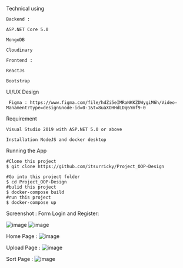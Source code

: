Technical using 

    Backend : 

    ASP.NET Core 5.0

    MongoDB

    Cloudinary

    Frontend : 

    ReactJs
    
    Bootstrap
    
UI/UX Design
     
     Figma : https://www.figma.com/file/hdZi5eIMRaNKKZDWygiM6h/Video-Manament?type=design&node-id=0-1&t=8uaXOHHdLDq6Ymf9-0

Requirement


    Visual Studio 2019 with ASP.NET 5.0 or above

    Installation NodeJS and docker desktop

Running the App


    #Clone this project
    $ git clone https://github.com/itsurricky/Project_OOP-Design

    #Go into this project folder 
    $ cd Project_OOP-Design
    #bulid this project
    $ docker-compose build
    #run this project 
    $ docker-compose up
    
    
Screenshot : 
   Form Login and Register: 
   
   ![image](https://github.com/itsurricky/Project_OOP-Design/assets/86105755/dce2bc39-2263-4baf-834e-0af28ac2f2fa)
    ![image](https://github.com/itsurricky/Project_OOP-Design/assets/86105755/ffa302c3-bbef-4590-b7f9-d05f9e122ba7)

   Home Page :
                        ![image](https://github.com/itsurricky/Project_OOP-Design/assets/86105755/2fd23f41-afc3-4141-81f0-18d2225307f4)
   
   Upload Page :
                        ![image](https://github.com/itsurricky/Project_OOP-Design/assets/86105755/cbdab29d-5f66-40c7-bfe5-7aaa80cfea06)
   
   Sort Page :
                        ![image](https://github.com/itsurricky/Project_OOP-Design/assets/86105755/80bd601d-02d7-4523-8c3f-f13825552b8b)

    
    


